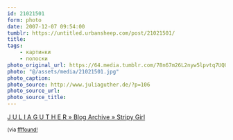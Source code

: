 ```yaml
---
id: 21021501
form: photo
date: 2007-12-07 09:54:00
tumblr: https://untitled.urbansheep.com/post/21021501/
title:
tags:
    - картинки
    - полоски
photo_original_url: https://64.media.tumblr.com/78n67m26L2nyw5lpvtq7UQUN_500.jpg
photo: "@/assets/media/21021501.jpg"
photo_caption:
photo_source: http://www.juliaguther.de/?p=106
photo_source_url:
photo_source_title:
---
```


<p><a href="http://www.juliaguther.de/?p=106">J U L I A G U T H E R » Blog Archive » Stripy Girl</a></p>

<p><small>(via <a href="http://ffffound.com/image/752e441ba67499e1f56519bd0e64aa4c0339378c?c=156584">ffffound!</a></small></p>
